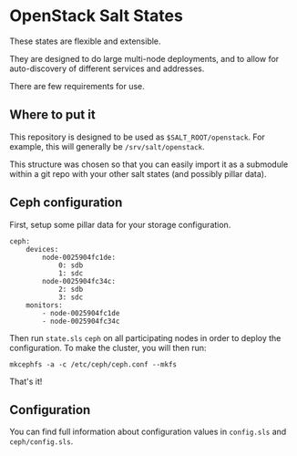 OpenStack Salt States
=====================

These states are flexible and extensible.

They are designed to do large multi-node deployments, and to allow for
auto-discovery of different services and addresses.

There are few requirements for use.

Where to put it
---------------

This repository is designed to be used as `$SALT_ROOT/openstack`. For
example, this will generally be `/srv/salt/openstack`.

This structure was chosen so that you can easily import it as a submodule
within a git repo with your other salt states (and possibly pillar data).

Ceph configuration
------------------

First, setup some pillar data for your storage configuration.

    ceph:
        devices:
            node-0025904fc1de:
                0: sdb
                1: sdc
            node-0025904fc34c:
                2: sdb
                3: sdc
        monitors:
            - node-0025904fc1de
            - node-0025904fc34c

Then run `state.sls` `ceph` on all participating nodes in order to
deploy the configuration.  To make the cluster, you will then run:

    mkcephfs -a -c /etc/ceph/ceph.conf --mkfs

That's it!

Configuration
-------------

You can find full information about configuration values in `config.sls` and
`ceph/config.sls`.
